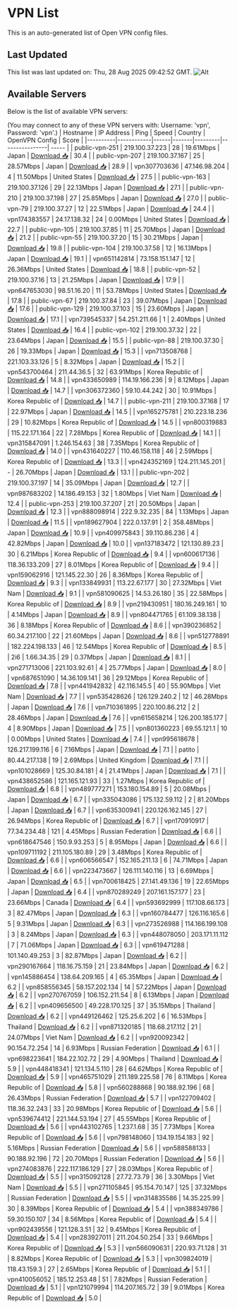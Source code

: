 # VPN List

This is an auto-generated list of Open VPN config files.

## Last Updated

This list was last updated on: Thu, 28 Aug 2025 09:42:52 GMT.
![Alt](https://repobeats.axiom.co/api/embed/186b98318ef1479477931607c1ad7d823f12451f.svg "Repobeats analytics image")

## Available Servers

Below is the list of available VPN servers:

(You may connect to any of these VPN servers with: Username: 'vpn', Password: 'vpn'.)
| Hostname | IP Address | Ping | Speed | Country | OpenVPN Config | Score |
|----------|------------|------|-------|---------|----------------| ----- |
| public-vpn-251 | 219.100.37.223 | 28 | 19.61Mbps | Japan | [Download 📥](./configs/server_0_JP.ovpn) | 30.4 |
| public-vpn-207 | 219.100.37.167 | 25 | 28.57Mbps | Japan | [Download 📥](./configs/server_1_JP.ovpn) | 28.9 |
| vpn307703636 | 47.146.98.204 | 4 | 11.50Mbps | United States | [Download 📥](./configs/server_2_US.ovpn) | 27.5 |
| public-vpn-163 | 219.100.37.126 | 29 | 22.13Mbps | Japan | [Download 📥](./configs/server_3_JP.ovpn) | 27.1 |
| public-vpn-210 | 219.100.37.198 | 27 | 25.85Mbps | Japan | [Download 📥](./configs/server_4_JP.ovpn) | 27.0 |
| public-vpn-79 | 219.100.37.27 | 12 | 22.51Mbps | Japan | [Download 📥](./configs/server_5_JP.ovpn) | 24.4 |
| vpn174383557 | 24.17.138.32 | 24 | 0.00Mbps | United States | [Download 📥](./configs/server_6_US.ovpn) | 22.7 |
| public-vpn-105 | 219.100.37.85 | 11 | 25.70Mbps | Japan | [Download 📥](./configs/server_7_JP.ovpn) | 21.2 |
| public-vpn-55 | 219.100.37.20 | 15 | 30.21Mbps | Japan | [Download 📥](./configs/server_8_JP.ovpn) | 19.8 |
| public-vpn-104 | 219.100.37.58 | 12 | 16.13Mbps | Japan | [Download 📥](./configs/server_9_JP.ovpn) | 19.1 |
| vpn651142814 | 73.158.151.147 | 12 | 26.36Mbps | United States | [Download 📥](./configs/server_10_US.ovpn) | 18.8 |
| public-vpn-52 | 219.100.37.16 | 13 | 21.25Mbps | Japan | [Download 📥](./configs/server_11_JP.ovpn) | 17.9 |
| vpn647653030 | 98.51.16.20 | 11 | 53.78Mbps | United States | [Download 📥](./configs/server_12_US.ovpn) | 17.8 |
| public-vpn-67 | 219.100.37.84 | 23 | 39.07Mbps | Japan | [Download 📥](./configs/server_13_JP.ovpn) | 17.6 |
| public-vpn-129 | 219.100.37.103 | 15 | 23.60Mbps | Japan | [Download 📥](./configs/server_14_JP.ovpn) | 17.1 |
| vpn739545337 | 54.251.211.66 | 1 | 2.40Mbps | United States | [Download 📥](./configs/server_15_US.ovpn) | 16.4 |
| public-vpn-102 | 219.100.37.32 | 22 | 23.64Mbps | Japan | [Download 📥](./configs/server_16_JP.ovpn) | 15.5 |
| public-vpn-88 | 219.100.37.30 | 26 | 19.33Mbps | Japan | [Download 📥](./configs/server_17_JP.ovpn) | 15.3 |
| vpn713508768 | 221.103.33.126 | 5 | 8.32Mbps | Japan | [Download 📥](./configs/server_18_JP.ovpn) | 15.2 |
| vpn543700464 | 211.44.36.5 | 32 | 63.91Mbps | Korea Republic of | [Download 📥](./configs/server_19_KR.ovpn) | 14.8 |
| vpn433650989 | 114.19.166.236 | 9 | 8.12Mbps | Japan | [Download 📥](./configs/server_20_JP.ovpn) | 14.7 |
| vpn306372360 | 59.10.44.242 | 30 | 10.91Mbps | Korea Republic of | [Download 📥](./configs/server_21_KR.ovpn) | 14.7 |
| public-vpn-211 | 219.100.37.168 | 17 | 22.97Mbps | Japan | [Download 📥](./configs/server_22_JP.ovpn) | 14.5 |
| vpn165275781 | 210.223.18.236 | 29 | 10.82Mbps | Korea Republic of | [Download 📥](./configs/server_23_KR.ovpn) | 14.5 |
| vpn800319883 | 115.22.171.164 | 22 | 7.28Mbps | Korea Republic of | [Download 📥](./configs/server_24_KR.ovpn) | 14.1 |
| vpn315847091 | 1.246.154.63 | 38 | 7.35Mbps | Korea Republic of | [Download 📥](./configs/server_25_KR.ovpn) | 14.0 |
| vpn431640227 | 110.46.158.118 | 46 | 2.59Mbps | Korea Republic of | [Download 📥](./configs/server_26_KR.ovpn) | 13.3 |
| vpn424352169 | 124.211.145.201 | - | 26.70Mbps | Japan | [Download 📥](./configs/server_27_JP.ovpn) | 13.1 |
| public-vpn-202 | 219.100.37.197 | 14 | 35.09Mbps | Japan | [Download 📥](./configs/server_28_JP.ovpn) | 12.7 |
| vpn987683202 | 14.186.49.153 | 32 | 1.80Mbps | Viet Nam | [Download 📥](./configs/server_29_VN.ovpn) | 12.4 |
| public-vpn-253 | 219.100.37.207 | 21 | 20.50Mbps | Japan | [Download 📥](./configs/server_30_JP.ovpn) | 12.3 |
| vpn888098914 | 222.9.32.235 | 84 | 1.13Mbps | Japan | [Download 📥](./configs/server_31_JP.ovpn) | 11.5 |
| vpn189627904 | 222.0.137.91 | 2 | 358.48Mbps | Japan | [Download 📥](./configs/server_32_JP.ovpn) | 10.9 |
| vpn409975843 | 39.110.86.236 | 4 | 42.82Mbps | Japan | [Download 📥](./configs/server_33_JP.ovpn) | 10.0 |
| vpn137183472 | 121.130.89.23 | 30 | 6.21Mbps | Korea Republic of | [Download 📥](./configs/server_34_KR.ovpn) | 9.4 |
| vpn600617136 | 118.36.133.209 | 27 | 8.01Mbps | Korea Republic of | [Download 📥](./configs/server_35_KR.ovpn) | 9.4 |
| vpn159062916 | 121.145.22.30 | 26 | 8.36Mbps | Korea Republic of | [Download 📥](./configs/server_36_KR.ovpn) | 9.3 |
| vpn133849931 | 113.22.67.177 | 30 | 27.32Mbps | Viet Nam | [Download 📥](./configs/server_37_VN.ovpn) | 9.1 |
| vpn581090625 | 14.53.26.180 | 35 | 22.58Mbps | Korea Republic of | [Download 📥](./configs/server_38_KR.ovpn) | 8.9 |
| vpn219430951 | 180.16.249.161 | 10 | 4.14Mbps | Japan | [Download 📥](./configs/server_39_JP.ovpn) | 8.9 |
| vpn804471765 | 61.109.38.138 | 36 | 8.18Mbps | Korea Republic of | [Download 📥](./configs/server_40_KR.ovpn) | 8.6 |
| vpn390236852 | 60.34.217.100 | 22 | 21.60Mbps | Japan | [Download 📥](./configs/server_41_JP.ovpn) | 8.6 |
| vpn512778891 | 182.224.198.133 | 46 | 12.54Mbps | Korea Republic of | [Download 📥](./configs/server_42_KR.ovpn) | 8.5 |
| 2i6 | 1.66.34.35 | 29 | 0.37Mbps | Japan | [Download 📥](./configs/server_43_JP.ovpn) | 8.1 |
| vpn271713006 | 221.103.92.61 | 4 | 25.77Mbps | Japan | [Download 📥](./configs/server_44_JP.ovpn) | 8.0 |
| vpn687651090 | 14.36.109.141 | 36 | 29.12Mbps | Korea Republic of | [Download 📥](./configs/server_45_KR.ovpn) | 7.8 |
| vpn441942832 | 42.116.145.5 | 40 | 55.90Mbps | Viet Nam | [Download 📥](./configs/server_46_VN.ovpn) | 7.7 |
| vpn535428626 | 126.129.240.2 | 12 | 46.28Mbps | Japan | [Download 📥](./configs/server_47_JP.ovpn) | 7.6 |
| vpn710361895 | 220.100.86.212 | 2 | 28.46Mbps | Japan | [Download 📥](./configs/server_48_JP.ovpn) | 7.6 |
| vpn615658214 | 126.200.185.177 | 4 | 8.90Mbps | Japan | [Download 📥](./configs/server_49_JP.ovpn) | 7.5 |
| vpn801360223 | 69.55.121.1 | 10 | 0.00Mbps | United States | [Download 📥](./configs/server_50_US.ovpn) | 7.4 |
| vpn995618678 | 126.217.199.116 | 6 | 7.16Mbps | Japan | [Download 📥](./configs/server_51_JP.ovpn) | 7.1 |
| patito | 80.44.217.138 | 19 | 2.69Mbps | United Kingdom | [Download 📥](./configs/server_52_GB.ovpn) | 7.1 |
| vpn101028669 | 125.30.84.181 | 4 | 21.41Mbps | Japan | [Download 📥](./configs/server_53_JP.ovpn) | 7.1 |
| vpn438652586 | 121.165.121.93 | 33 | 1.27Mbps | Korea Republic of | [Download 📥](./configs/server_54_KR.ovpn) | 6.8 |
| vpn489777271 | 153.180.154.89 | 5 | 20.08Mbps | Japan | [Download 📥](./configs/server_55_JP.ovpn) | 6.7 |
| vpn335043086 | 175.132.59.112 | 2 | 81.20Mbps | Japan | [Download 📥](./configs/server_56_JP.ovpn) | 6.7 |
| vpn635300941 | 220.126.162.145 | 27 | 26.94Mbps | Korea Republic of | [Download 📥](./configs/server_57_KR.ovpn) | 6.7 |
| vpn170910917 | 77.34.234.48 | 121 | 4.45Mbps | Russian Federation | [Download 📥](./configs/server_58_RU.ovpn) | 6.6 |
| vpn618647546 | 150.9.93.253 | 5 | 8.95Mbps | Japan | [Download 📥](./configs/server_59_JP.ovpn) | 6.6 |
| vpn109711192 | 211.105.180.89 | 29 | 3.48Mbps | Korea Republic of | [Download 📥](./configs/server_60_KR.ovpn) | 6.6 |
| vpn606566547 | 152.165.211.13 | 6 | 74.71Mbps | Japan | [Download 📥](./configs/server_61_JP.ovpn) | 6.6 |
| vpn223473667 | 126.111.140.116 | 13 | 6.69Mbps | Japan | [Download 📥](./configs/server_62_JP.ovpn) | 6.5 |
| vpn700618425 | 27.141.49.136 | 19 | 22.65Mbps | Japan | [Download 📥](./configs/server_63_JP.ovpn) | 6.4 |
| vpn870289249 | 207.161.157.177 | 23 | 23.66Mbps | Canada | [Download 📥](./configs/server_64_CA.ovpn) | 6.4 |
| vpn593692999 | 117.108.66.173 | 3 | 82.47Mbps | Japan | [Download 📥](./configs/server_65_JP.ovpn) | 6.3 |
| vpn160784477 | 126.116.165.6 | 5 | 9.31Mbps | Japan | [Download 📥](./configs/server_66_JP.ovpn) | 6.3 |
| vpn273526988 | 114.166.199.108 | 3 | 8.24Mbps | Japan | [Download 📥](./configs/server_67_JP.ovpn) | 6.3 |
| vpn448078050 | 203.171.11.112 | 7 | 71.06Mbps | Japan | [Download 📥](./configs/server_68_JP.ovpn) | 6.3 |
| vpn619471288 | 101.140.49.253 | 3 | 82.87Mbps | Japan | [Download 📥](./configs/server_69_JP.ovpn) | 6.2 |
| vpn290167664 | 118.16.75.159 | 21 | 23.84Mbps | Japan | [Download 📥](./configs/server_70_JP.ovpn) | 6.2 |
| vpn145886454 | 138.64.209.165 | 4 | 65.35Mbps | Japan | [Download 📥](./configs/server_71_JP.ovpn) | 6.2 |
| vpn858556345 | 58.157.202.134 | 14 | 57.22Mbps | Japan | [Download 📥](./configs/server_72_JP.ovpn) | 6.2 |
| vpn270767059 | 106.152.211.54 | 8 | 6.13Mbps | Japan | [Download 📥](./configs/server_73_JP.ovpn) | 6.2 |
| vpn409656500 | 49.228.170.125 | 37 | 35.15Mbps | Thailand | [Download 📥](./configs/server_74_TH.ovpn) | 6.2 |
| vpn449126462 | 125.25.6.202 | 6 | 16.53Mbps | Thailand | [Download 📥](./configs/server_75_TH.ovpn) | 6.2 |
| vpn871320185 | 118.68.217.112 | 21 | 24.07Mbps | Viet Nam | [Download 📥](./configs/server_76_VN.ovpn) | 6.2 |
| vpn920092342 | 90.154.72.254 | 14 | 6.93Mbps | Russian Federation | [Download 📥](./configs/server_77_RU.ovpn) | 6.1 |
| vpn698223641 | 184.22.102.72 | 29 | 4.90Mbps | Thailand | [Download 📥](./configs/server_78_TH.ovpn) | 5.9 |
| vpn448418341 | 121.134.5.110 | 28 | 64.62Mbps | Korea Republic of | [Download 📥](./configs/server_79_KR.ovpn) | 5.9 |
| vpn465751029 | 211.189.225.58 | 76 | 8.11Mbps | Korea Republic of | [Download 📥](./configs/server_80_KR.ovpn) | 5.8 |
| vpn560288868 | 90.188.92.196 | 68 | 26.43Mbps | Russian Federation | [Download 📥](./configs/server_81_RU.ovpn) | 5.7 |
| vpn122709402 | 118.36.32.243 | 33 | 20.98Mbps | Korea Republic of | [Download 📥](./configs/server_82_KR.ovpn) | 5.6 |
| vpn539674412 | 221.144.53.194 | 27 | 45.55Mbps | Korea Republic of | [Download 📥](./configs/server_83_KR.ovpn) | 5.6 |
| vpn443102765 | 1.237.1.68 | 35 | 7.73Mbps | Korea Republic of | [Download 📥](./configs/server_84_KR.ovpn) | 5.6 |
| vpn798148060 | 134.19.154.183 | 92 | 5.16Mbps | Russian Federation | [Download 📥](./configs/server_85_RU.ovpn) | 5.6 |
| vpn588588133 | 90.188.92.196 | 72 | 20.70Mbps | Russian Federation | [Download 📥](./configs/server_86_RU.ovpn) | 5.6 |
| vpn274083876 | 222.117.186.129 | 27 | 28.03Mbps | Korea Republic of | [Download 📥](./configs/server_87_KR.ovpn) | 5.5 |
| vpn315092128 | 27.72.73.79 | 36 | 3.30Mbps | Viet Nam | [Download 📥](./configs/server_88_VN.ovpn) | 5.5 |
| vpn271105845 | 95.154.70.147 | 125 | 37.32Mbps | Russian Federation | [Download 📥](./configs/server_89_RU.ovpn) | 5.5 |
| vpn314835586 | 14.35.225.99 | 30 | 8.39Mbps | Korea Republic of | [Download 📥](./configs/server_90_KR.ovpn) | 5.4 |
| vpn388349786 | 59.30.150.107 | 34 | 8.56Mbps | Korea Republic of | [Download 📥](./configs/server_91_KR.ovpn) | 5.4 |
| vpn902439556 | 121.128.3.51 | 32 | 9.45Mbps | Korea Republic of | [Download 📥](./configs/server_92_KR.ovpn) | 5.4 |
| vpn283927011 | 211.204.50.254 | 33 | 9.66Mbps | Korea Republic of | [Download 📥](./configs/server_93_KR.ovpn) | 5.3 |
| vpn566090631 | 220.93.71.128 | 31 | 8.82Mbps | Korea Republic of | [Download 📥](./configs/server_94_KR.ovpn) | 5.3 |
| vpn309824019 | 118.43.159.3 | 27 | 2.65Mbps | Korea Republic of | [Download 📥](./configs/server_95_KR.ovpn) | 5.1 |
| vpn410056052 | 185.12.253.48 | 51 | 7.82Mbps | Russian Federation | [Download 📥](./configs/server_96_RU.ovpn) | 5.1 |
| vpn121079994 | 114.207.165.72 | 39 | 9.01Mbps | Korea Republic of | [Download 📥](./configs/server_97_KR.ovpn) | 5.0 |
